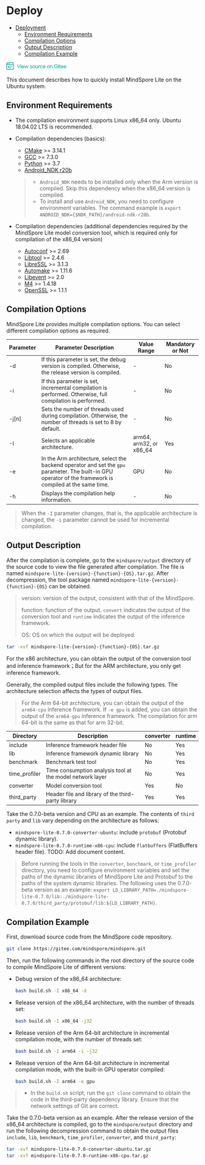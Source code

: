 # Deploy

<!-- TOC -->

- [Deployment](#deployment)
    - [Environment Requirements](#environment-requirements)
    - [Compilation Options](#compilation-options)
    - [Output Description](#output-description)
    - [Compilation Example](#compilation-example)

<!-- /TOC -->

<a href="https://gitee.com/mindspore/docs/blob/master/lite/tutorials/source_en/deploy.md" target="_blank"><img src="./_static/logo_source.png"></a>

This document describes how to quickly install MindSpore Lite on the Ubuntu system.

## Environment Requirements

- The compilation environment supports Linux x86_64 only. Ubuntu 18.04.02 LTS is recommended.

- Compilation dependencies (basics):
  - [CMake](https://cmake.org/download/) >= 3.14.1
  - [GCC](https://gcc.gnu.org/releases.html) >= 7.3.0
  - [Python](https://www.python.org/) >= 3.7
  - [Android_NDK r20b](https://dl.google.com/android/repository/android-ndk-r20b-linux-x86_64.zip)
  
  > - `Android_NDK` needs to be installed only when the Arm version is compiled. Skip this dependency when the x86_64 version is compiled.
  > - To install and use `Android_NDK`, you need to configure environment variables. The command example is `export ANDROID_NDK={$NDK_PATH}/android-ndk-r20b`.
  
- Compilation dependencies (additional dependencies required by the MindSpore Lite model conversion tool, which is required only for compilation of the x86_64 version)
  - [Autoconf](http://ftp.gnu.org/gnu/autoconf/) >= 2.69
  - [Libtool](https://www.gnu.org/software/libtool/) >= 2.4.6
  - [LibreSSL](http://www.libressl.org/) >= 3.1.3
  - [Automake](https://www.gnu.org/software/automake/) >= 1.11.6
  - [Libevent](https://libevent.org) >= 2.0
  - [M4](https://www.gnu.org/software/m4/m4.html) >= 1.4.18
  - [OpenSSL](https://www.openssl.org/) >= 1.1.1 
  
  
## Compilation Options

MindSpore Lite provides multiple compilation options. You can select different compilation options as required.

| Parameter  |  Parameter Description  | Value Range | Mandatory or Not |
| -------- | ----- | ---- | ---- |
| -d | If this parameter is set, the debug version is compiled. Otherwise, the release version is compiled. | - | No |
| -i | If this parameter is set, incremental compilation is performed. Otherwise, full compilation is performed. | - | No |
| -j[n] | Sets the number of threads used during compilation. Otherwise, the number of threads is set to 8 by default. | - | No |
| -I | Selects an applicable architecture. | arm64, arm32, or x86_64 | Yes |
| -e | In the Arm architecture, select the backend operator and set the `gpu` parameter. The built-in GPU operator of the framework is compiled at the same time. | GPU | No |
| -h | Displays the compilation help information. | - | No |

> When the `-I` parameter changes, that is, the applicable architecture is changed, the `-i` parameter cannot be used for incremental compilation.

## Output Description

After the compilation is complete, go to the `mindspore/output` directory of the source code to view the file generated after compilation. The file is named `mindspore-lite-{version}-{function}-{OS}.tar.gz`. After decompression, the tool package named `mindspore-lite-{version}-{function}-{OS}` can be obtained.

> version: version of the output, consistent with that of the MindSpore. 
>
> function: function of the output. `convert` indicates the output of the conversion tool and `runtime` indicates the output of the inference framework.
>
> OS: OS on which the output will be deployed.

```bash
tar -xvf mindspore-lite-{version}-{function}-{OS}.tar.gz
```

For the x86 architecture, you can obtain the output of the conversion tool and inference framework；But for the ARM architecture, you only get inference framework.

Generally, the compiled output files include the following types. The architecture selection affects the types of output files.

> For the Arm 64-bit architecture, you can obtain the output of the `arm64-cpu` inference framework. If `-e gpu` is added, you can obtain the output of the `arm64-gpu` inference framework. The compilation for arm 64-bit is the same as that for arm 32-bit.

| Directory | Description | converter | runtime |
| --- | --- | --- | --- | 
| include | Inference framework header file | No | Yes |
| lib | Inference framework dynamic library | No | Yes |
| benchmark | Benchmark test tool | No | Yes |
| time_profiler | Time consumption analysis tool at the model network layer| No | Yes |
| converter | Model conversion tool  | Yes | No | No |
| third_party | Header file and library of the third-party library | Yes | Yes |

Take the 0.7.0-beta version and CPU as an example. The contents of `third party` and `lib` vary depending on the architecture as follows:  
- `mindspore-lite-0.7.0-converter-ubuntu`: include `protobuf` (Protobuf dynamic library).
- `mindspore-lite-0.7.0-runtime-x86-cpu`: include `flatbuffers` (FlatBuffers header file).
TODO: Add document content.

> Before running the tools in the `converter`, `benchmark`, or `time_profiler` directory, you need to configure environment variables and set the paths of the dynamic libraries of MindSpore Lite and Protobuf to the paths of the system dynamic libraries. The following uses the 0.7.0-beta version as an example: `export LD_LIBRARY_PATH=./mindspore-lite-0.7.0/lib:./mindspore-lite-0.7.0/third_party/protobuf/lib:${LD_LIBRARY_PATH}`.

## Compilation Example

First, download source code from the MindSpore code repository.

```bash
git clone https://gitee.com/mindspore/mindspore.git
```

Then, run the following commands in the root directory of the source code to compile MindSpore Lite of different versions:

- Debug version of the x86_64 architecture:
    ```bash
    bash build.sh -I x86_64 -d
    ```
   
- Release version of the x86_64 architecture, with the number of threads set:
    ```bash
    bash build.sh -I x86_64 -j32
    ```
    
- Release version of the Arm 64-bit architecture in incremental compilation mode, with the number of threads set:
    ```bash
    bash build.sh -I arm64 -i -j32 
    ```
   
- Release version of the Arm 64-bit architecture in incremental compilation mode, with the built-in GPU operator compiled:
    ```bash
    bash build.sh -I arm64 -e gpu 
    ```
    
> - In the `build.sh` script, run the `git clone` command to obtain the code in the third-party dependency library. Ensure that the network settings of Git are correct.

Take the 0.7.0-beta version as an example. After the release version of the x86_64 architecture is compiled, go to the `mindspore/output` directory and run the following decompression command to obtain the output files `include`, `lib`, `benchmark`, `time_profiler`, `converter`, and `third_party`:

```bash
tar -xvf mindspore-lite-0.7.0-converter-ubuntu.tar.gz
tar -xvf mindspore-lite-0.7.0-runtime-x86-cpu.tar.gz
```